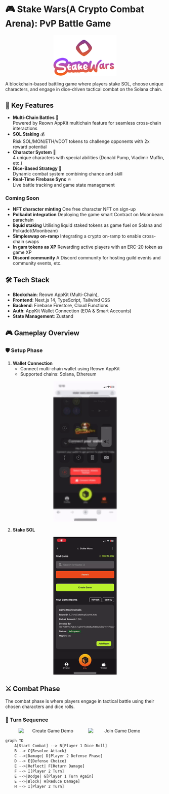 # 🎮 Stake Wars(A Crypto Combat Arena): PvP Battle Game

<div align="center">
  <img src="./public/stake-wars-logo.png" alt="Logo" width="200"/>
</div>

A blockchain-based battling game where players stake SOL, choose unique characters, and engage in dice-driven tactical combat on the Solana chain.

## 🌟 Key Features
- **Multi-Chain Battles** 🔗  
  Powered by Reown AppKit multichain feature for seamless cross-chain interactions
- **SOL Staking** 💰  
  Risk SOL/MON/ETH/vDOT tokens to challenge opponents with 2x reward potential
- **Character System** 🦸  
  4 unique characters with special abilities (Donald Pump, Vladimir Muffin, etc.)
- **Dice-Based Strategy** 🎲  
  Dynamic combat system combining chance and skill
- **Real-Time Firebase Sync** 🔥  
  Live battle tracking and game state management

### Coming Soon

- **NFT character minting**
  One free character NFT on sign-up
- **Polkadot integration**
  Deploying the game smart Contract on Moonbeam parachain
- **liquid staking**
  Utilising liquid staked tokens as game fuel on Solana and Polkadot(Moonbeam)
- **Simpleswap on-ramp**
  Integrating a crypto on-ramp to enable cross-chain swaps
- **In gam tokens as XP**
  Rewarding active players with an ERC-20 token as game XP
- **Discord community**
  A Discord community for hosting guild events and community events, etc.
  
## 🛠 Tech Stack
- **Blockchain**: Reown AppKit (Multi-Chain),
- **Frontend**: Next.js 14, TypeScript, Tailwind CSS
- **Backend**: Firebase Firestore, Cloud Functions
- **Auth**: AppKit Wallet Connection (EOA & Smart Accounts)
- **State Management**: Zustand

## 🎮 Gameplay Overview

### 🛡️ Setup Phase

1. **Wallet Connection**
   - Connect multi-chain wallet using Reown AppKit
   - Supported chains: Solana, Ethereum

<div align="center">
  <img src="/public/connect-wallet.gif" alt="Logo" width="200"/>
</div>

2. **Stake SOL**

<div align="center">
  <img src="/public/create-game.gif" alt="Logo" width="200"/>
</div>

## ⚔️ Combat Phase
The combat phase is where players engage in tactical battle using their chosen characters and dice rolls.

### 🔄 Turn Sequence
<div align="center">
  <div style="display: flex; justify-content: center; gap: 20px;">
    <img src="/public/won.gif" alt="Create Game Demo" width="200"/>
    <img src="/public/lost.gif" alt="Join Game Demo" width="200"/>
  </div>
</div>

```mermaid
graph TD
    A[Start Combat] --> B[Player 1 Dice Roll]
    B --> C{Resolve Attack}
    C -->|Damage| D[Player 2 Defense Phase]
    D --> E{Defense Choice}
    E -->|Reflect| F[Return Damage]
    F --> I[Player 2 Turn]
    E -->|Dodge| G[Player 1 Turn Again]
    E -->|Block| H[Reduce Damage]
    H --> I[Player 2 Turn]
```
